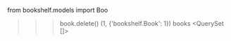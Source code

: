 from bookshelf.models import Boo

> > > book.delete()
> > > (1, {'bookshelf.Book': 1})
> > > books
> > > <QuerySet []>
